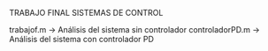 TRABAJO FINAL SISTEMAS DE CONTROL

trabajof.m -> Análisis del sistema sin controlador
controladorPD.m -> Análisis del sistema con controlador PD
